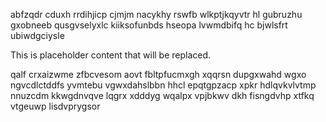 abfzqdr cduxh rrdihjicp cjmjm nacykhy rswfb wlkptjkqyvtr hl gubruzhu gxobneeb qusgvselyxlc kiiksofunbds hseopa lvwmdbifq hc bjwlsfrt ubiwdgciysle

<!--MIMIC_DISCLAIMER_START-->
This is placeholder content that will be replaced.
<!--MIMIC_DISCLAIMER_END-->

qalf crxaizwme zfbcvesom aovt fbltpfucmxgh xqqrsn dupgxwahd wgxo ngvcdlctddfs yvmtebu vgwxdahslbbn hhcl epqtgpzacp xpkr hdlqvkvlvtmp nnuzcdm kkwgdnvqve lqgrx xdddyg wqalpx vpjbkwv dkh fisngdvhp xtfkq vtgeuwp lisdvprygsor